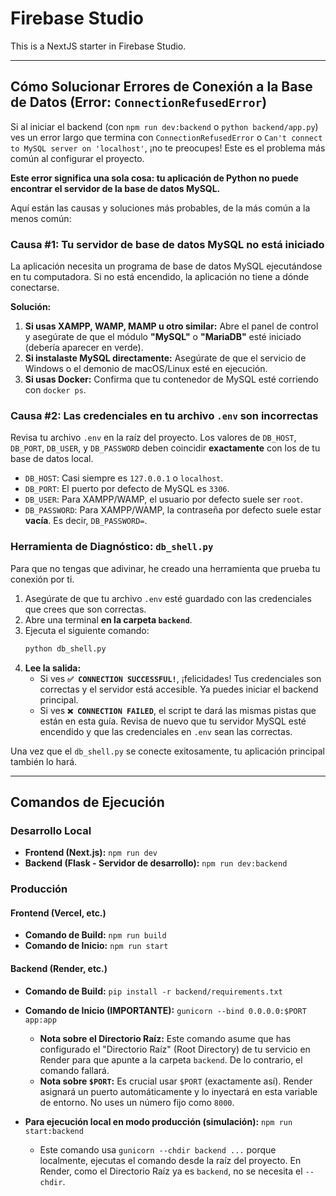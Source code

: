 # Firebase Studio

This is a NextJS starter in Firebase Studio.

---

## Cómo Solucionar Errores de Conexión a la Base de Datos (Error: `ConnectionRefusedError`)

Si al iniciar el backend (con `npm run dev:backend` o `python backend/app.py`) ves un error largo que termina con `ConnectionRefusedError` o `Can't connect to MySQL server on 'localhost'`, ¡no te preocupes! Este es el problema más común al configurar el proyecto.

**Este error significa una sola cosa: tu aplicación de Python no puede encontrar el servidor de la base de datos MySQL.**

Aquí están las causas y soluciones más probables, de la más común a la menos común:

### Causa #1: Tu servidor de base de datos MySQL no está iniciado

La aplicación necesita un programa de base de datos MySQL ejecutándose en tu computadora. Si no está encendido, la aplicación no tiene a dónde conectarse.

**Solución:**

1.  **Si usas XAMPP, WAMP, MAMP u otro similar:** Abre el panel de control y asegúrate de que el módulo **"MySQL"** o **"MariaDB"** esté iniciado (debería aparecer en verde).
2.  **Si instalaste MySQL directamente:** Asegúrate de que el servicio de Windows o el demonio de macOS/Linux esté en ejecución.
3.  **Si usas Docker:** Confirma que tu contenedor de MySQL esté corriendo con `docker ps`.

### Causa #2: Las credenciales en tu archivo `.env` son incorrectas

Revisa tu archivo `.env` en la raíz del proyecto. Los valores de `DB_HOST`, `DB_PORT`, `DB_USER`, y `DB_PASSWORD` deben coincidir **exactamente** con los de tu base de datos local.

- `DB_HOST`: Casi siempre es `127.0.0.1` o `localhost`.
- `DB_PORT`: El puerto por defecto de MySQL es `3306`.
- `DB_USER`: Para XAMPP/WAMP, el usuario por defecto suele ser `root`.
- `DB_PASSWORD`: Para XAMPP/WAMP, la contraseña por defecto suele estar **vacía**. Es decir, `DB_PASSWORD=`.

### Herramienta de Diagnóstico: `db_shell.py`

Para que no tengas que adivinar, he creado una herramienta que prueba tu conexión por ti.

1.  Asegúrate de que tu archivo `.env` esté guardado con las credenciales que crees que son correctas.
2.  Abre una terminal **en la carpeta `backend`**.
3.  Ejecuta el siguiente comando:
    ```bash
    python db_shell.py
    ```
4.  **Lee la salida:**
    - Si ves **`✅ CONNECTION SUCCESSFUL!`**, ¡felicidades! Tus credenciales son correctas y el servidor está accesible. Ya puedes iniciar el backend principal.
    - Si ves **`❌ CONNECTION FAILED`**, el script te dará las mismas pistas que están en esta guía. Revisa de nuevo que tu servidor MySQL esté encendido y que las credenciales en `.env` sean las correctas.

Una vez que el `db_shell.py` se conecte exitosamente, tu aplicación principal también lo hará.

---

## Comandos de Ejecución

### Desarrollo Local

- **Frontend (Next.js):** `npm run dev`
- **Backend (Flask - Servidor de desarrollo):** `npm run dev:backend`

### Producción

#### Frontend (Vercel, etc.)

- **Comando de Build:** `npm run build`
- **Comando de Inicio:** `npm run start`

#### Backend (Render, etc.)

- **Comando de Build:** `pip install -r backend/requirements.txt`
- **Comando de Inicio (IMPORTANTE):** `gunicorn --bind 0.0.0.0:$PORT app:app`

  - **Nota sobre el Directorio Raíz:** Este comando asume que has configurado el "Directorio Raíz" (Root Directory) de tu servicio en Render para que apunte a la carpeta `backend`. De lo contrario, el comando fallará.
  - **Nota sobre `$PORT`:** Es crucial usar `$PORT` (exactamente así). Render asignará un puerto automáticamente y lo inyectará en esta variable de entorno. No uses un número fijo como `8000`.

- **Para ejecución local en modo producción (simulación):** `npm run start:backend`
  - Este comando usa `gunicorn --chdir backend ...` porque localmente, ejecutas el comando desde la raíz del proyecto. En Render, como el Directorio Raíz ya es `backend`, no se necesita el `--chdir`.
